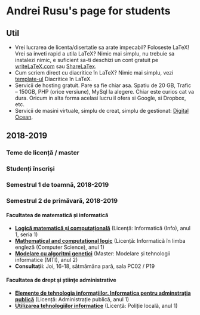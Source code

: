 # Andrei Rusu's page for students

## Util

- Vrei lucrarea de licenta/disertatie sa arate impecabil? Foloseste LaTeX! Vrei sa inveti rapid a utila LaTeX? Nimic mai simplu, nu trebuie sa instalezi nimic, e suficient sa-ti deschizi un cont gratuit pe [writeLaTeX.com](https://www.overleaf.com?r=bcec7732&rm=d&rs=b) sau [ShareLaTex](https://www.overleaf.com?r=bcec7732&rm=d&rs=b). 
- Cum scriem direct cu diacritice în LaTeX? Nimic mai simplu, vezi [template-ul](./diacritice_latex.htm) Diacritice în LaTeX.
- Servicii de hosting gratuit. Pare sa fie chiar asa. Spatiu de 20 GB, Trafic – 150GB, PHP (orice versiune), MySql la alegere. Chiar este curios cat va dura. Oricum in alta forma acelasi lucru il ofera si Google, si Dropbox, etc. 
- Servicii de masini virtuale, simplu de creat, simplu de gestionat: [Digital Ocean](https://m.do.co/c/c5eb1086fd76).

## 2018-2019

### Teme de licență / master

### Studenți înscriși

### Semestrul 1 de toamnă, 2018-2019

### Semestrul 2 de primăvară, 2018-2019

#### Facultatea de matematică și informatică

- [**Logică matematică și computațională**](./index-LC-info1.htm) (Licență: Informatică (Info), anul 1, seria 1)
- [**Mathematical and computational logic**](./index-LC-info1.htm) (Licență: Informatică în limba engleză (Computer Science), anul 1)
- [**Modelare cu algoritmi genetici**](./index-mag-mti2.htm) (Master: Modelare și tehnologii informatice (MTI), anul 2) 
- **Consultații**: Joi, 16-18, sătmămâna pară, sala PC02 / P19

#### Facultatea de drept și științe administrative

- [**Elemente de tehnologia informațiilor. Informatica pentru adminstrația publică**](./index-ap1.htm) (Licență: Administrație publică, anul 1)
- [**Utilizarea tehnologiilor informatice**](./index-pl1.htm) (Licență: Poliție locală, anul 1)


